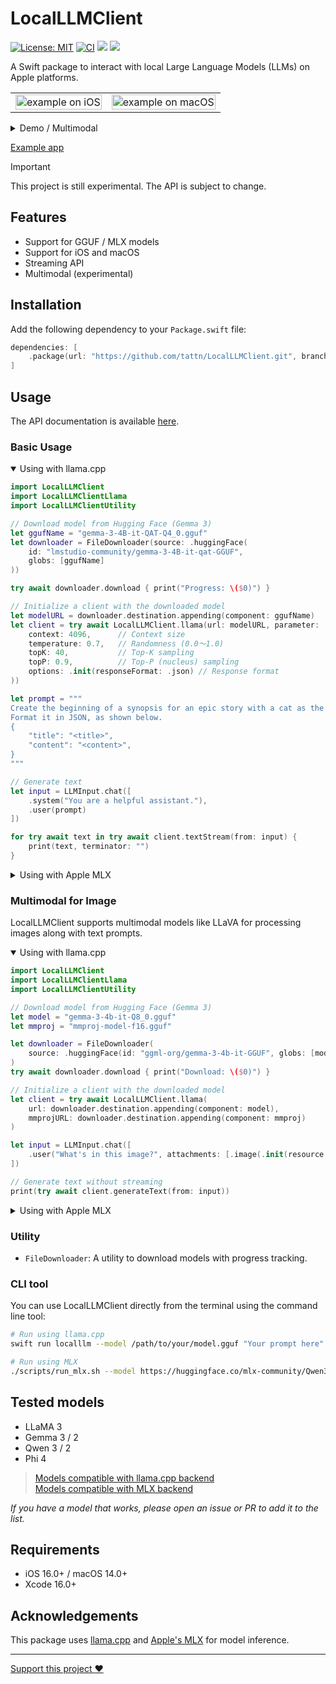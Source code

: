 # LocalLLMClient

[![License: MIT](https://img.shields.io/badge/license-MIT-blue.svg)](https://opensource.org/licenses/MIT)
[![CI](https://github.com/tattn/LocalLLMClient/actions/workflows/test.yml/badge.svg)](https://github.com/tattn/LocalLLMClient/actions/workflows/test.yml)
[![](https://img.shields.io/endpoint?url=https%3A%2F%2Fswiftpackageindex.com%2Fapi%2Fpackages%2Ftattn%2FLocalLLMClient%2Fbadge%3Ftype%3Dswift-versions)](https://swiftpackageindex.com/tattn/LocalLLMClient)
[![](https://img.shields.io/endpoint?url=https%3A%2F%2Fswiftpackageindex.com%2Fapi%2Fpackages%2Ftattn%2FLocalLLMClient%2Fbadge%3Ftype%3Dplatforms)](https://swiftpackageindex.com/tattn/LocalLLMClient)


A Swift package to interact with local Large Language Models (LLMs) on Apple platforms.

<table>
  <tr>
    <td><img src="https://github.com/user-attachments/assets/f949ba1d-f063-463c-a6fa-dcdf14c01e8b" width="100%" alt="example on iOS" /></td>
    <td><img src="https://github.com/user-attachments/assets/3ac6aef5-df1a-45e9-8989-e4dbce223ceb" width="100%" alt="example on macOS" /></td>
  </tr>
</table>

<details>
<summary>Demo / Multimodal</summary>

| MobileVLM-3B (llama.cpp) | Qwen2.5 VL 3B (MLX) |
|:-:|:-:|
|<video src="https://github.com/user-attachments/assets/7704b05c-2a8c-40ef-838c-f9485ad0cfe0">|<video src="https://github.com/user-attachments/assets/475609a4-aaef-4043-aadc-db44c28296ee">|

*iPhone 16 Pro*

</details>

[Example app](https://github.com/tattn/LocalLLMClient/tree/main/Example)

> [!IMPORTANT]
> This project is still experimental. The API is subject to change.

## Features

- Support for GGUF / MLX models
- Support for iOS and macOS
- Streaming API
- Multimodal (experimental)

## Installation

Add the following dependency to your `Package.swift` file:

```swift
dependencies: [
    .package(url: "https://github.com/tattn/LocalLLMClient.git", branch: "main")
]
```

## Usage

The API documentation is available [here](https://tattn.github.io/LocalLLMClient/documentation/).

### Basic Usage

<details open>
<summary>Using with llama.cpp</summary>

```swift
import LocalLLMClient
import LocalLLMClientLlama
import LocalLLMClientUtility

// Download model from Hugging Face (Gemma 3)
let ggufName = "gemma-3-4B-it-QAT-Q4_0.gguf"
let downloader = FileDownloader(source: .huggingFace(
    id: "lmstudio-community/gemma-3-4B-it-qat-GGUF",
    globs: [ggufName]
))

try await downloader.download { print("Progress: \($0)") }

// Initialize a client with the downloaded model
let modelURL = downloader.destination.appending(component: ggufName)
let client = try await LocalLLMClient.llama(url: modelURL, parameter: .init(
    context: 4096,      // Context size
    temperature: 0.7,   // Randomness (0.0〜1.0)
    topK: 40,           // Top-K sampling
    topP: 0.9,          // Top-P (nucleus) sampling
    options: .init(responseFormat: .json) // Response format
))

let prompt = """
Create the beginning of a synopsis for an epic story with a cat as the main character.
Format it in JSON, as shown below.
{
    "title": "<title>",
    "content": "<content>",
}
"""

// Generate text
let input = LLMInput.chat([
    .system("You are a helpful assistant."),
    .user(prompt)
])

for try await text in try await client.textStream(from: input) {
    print(text, terminator: "")
}
```
</details>

<details>
<summary>Using with Apple MLX</summary>

```swift
import LocalLLMClient
import LocalLLMClientMLX
import LocalLLMClientUtility

// Download model from Hugging Face
let downloader = FileDownloader(
    source: .huggingFace(id: "mlx-community/Qwen3-1.7B-4bit", globs: .mlx)
)
try await downloader.download { print("Progress: \($0)") }

// Initialize a client with the downloaded model
let client = try await LocalLLMClient.mlx(url: downloader.destination, parameter: .init(
    temperature: 0.7,    // Randomness (0.0 to 1.0)
    topP: 0.9            // Top-P (nucleus) sampling
))

// Generate text
let input = LLMInput.chat([
    .system("You are a helpful assistant."),
    .user("Tell me a story about a cat.")
])

for try await text in try await client.textStream(from: input) {
    print(text, terminator: "")
}
```
</details>

### Multimodal for Image

LocalLLMClient supports multimodal models like LLaVA for processing images along with text prompts.

<details open>
<summary>Using with llama.cpp</summary>

```swift
import LocalLLMClient
import LocalLLMClientLlama
import LocalLLMClientUtility

// Download model from Hugging Face (Gemma 3)
let model = "gemma-3-4b-it-Q8_0.gguf"
let mmproj = "mmproj-model-f16.gguf"

let downloader = FileDownloader(
    source: .huggingFace(id: "ggml-org/gemma-3-4b-it-GGUF", globs: [model, mmproj]),
)
try await downloader.download { print("Download: \($0)") }

// Initialize a client with the downloaded model
let client = try await LocalLLMClient.llama(
    url: downloader.destination.appending(component: model),
    mmprojURL: downloader.destination.appending(component: mmproj)
)

let input = LLMInput.chat([
    .user("What's in this image?", attachments: [.image(.init(resource: .yourImage))]),
])

// Generate text without streaming
print(try await client.generateText(from: input))
```
</details>

<details>
<summary>Using with Apple MLX</summary>

```swift
import LocalLLMClient
import LocalLLMClientMLX
import LocalLLMClientUtility

// Download model from Hugging Face (Qwen2.5 VL)
let downloader = FileDownloader(source: .huggingFace(
    id: "mlx-community/Qwen2.5-VL-3B-Instruct-abliterated-4bit",
    globs: .mlx
))
try await downloader.download { print("Progress: \($0)") }

let client = try await LocalLLMClient.mlx(url: downloader.destination)

let input = LLMInput.chat([
    .user("What's in this image?", attachments: [.image(.init(resource: .yourImage))]),
])

// Generate text without streaming
print(try await client.generateText(from: input))
```
</details>

### Utility

- `FileDownloader`: A utility to download models with progress tracking.

### CLI tool

You can use LocalLLMClient directly from the terminal using the command line tool:

```bash
# Run using llama.cpp
swift run localllm --model /path/to/your/model.gguf "Your prompt here"

# Run using MLX
./scripts/run_mlx.sh --model https://huggingface.co/mlx-community/Qwen3-1.7B-4bit "Your prompt here"
```

## Tested models

- LLaMA 3
- Gemma 3 / 2
- Qwen 3 / 2
- Phi 4


> [Models compatible with llama.cpp backend](https://github.com/ggml-org/llama.cpp?tab=readme-ov-file#text-only)  
> [Models compatible with MLX backend](https://github.com/ml-explore/mlx-swift-examples/blob/main/Libraries/MLXLLM/Documentation.docc/Documentation.md)  

*If you have a model that works, please open an issue or PR to add it to the list.*

## Requirements

- iOS 16.0+ / macOS 14.0+
- Xcode 16.0+

## Acknowledgements

This package uses [llama.cpp](https://github.com/ggml-org/llama.cpp) and [Apple's MLX](https://opensource.apple.com/projects/mlx/) for model inference.

---

[Support this project :heart:](https://github.com/sponsors/tattn)
